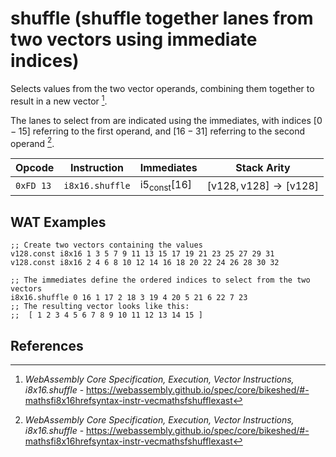 
# shuffle (shuffle together lanes from two vectors using immediate indices)

Selects values from the two vector operands, combining them together to result in a new vector [^§4.4.3.7].

The lanes to select from are indicated using the immediates, with indices $[0-15]$ referring to the first operand, and $[16-31]$ referring to the second operand [^§4.4.3.7].



| Opcode    | Instruction       | Immediates       | Stack Arity |
|-----------|-------------------|------------------|-------------|
| `0xFD 13` | `i8x16.shuffle`   | $\mathsf{i5}_\mathsf{const}[16]$ | $[ \mathsf{v128}, \mathsf{v128} ] \to [ \mathsf{v128} ]$ |


## WAT Examples

```wasm
;; Create two vectors containing the values
v128.const i8x16 1 3 5 7 9 11 13 15 17 19 21 23 25 27 29 31
v128.const i8x16 2 4 6 8 10 12 14 16 18 20 22 24 26 28 30 32

;; The immediates define the ordered indices to select from the two vectors
i8x16.shuffle 0 16 1 17 2 18 3 19 4 20 5 21 6 22 7 23
;; The resulting vector looks like this:
;;  [ 1 2 3 4 5 6 7 8 9 10 11 12 13 14 15 ]
```


## References

[^§2.4.2]: _WebAssembly Core Specification, Structure, Vector Instructions_ - <https://webassembly.github.io/spec/core/bikeshed/#vector-instructions%E2%91%A0>
[^§4.4.3.7]: _WebAssembly Core Specification, Execution, Vector Instructions, i8x16.shuffle_ - <https://webassembly.github.io/spec/core/bikeshed/#-mathsfi8x16hrefsyntax-instr-vecmathsfshufflexast>

